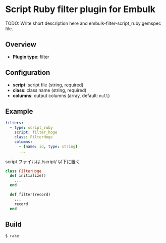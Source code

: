 # Script Ruby filter plugin for Embulk

TODO: Write short description here and embulk-filter-script_ruby.gemspec file.

## Overview

* **Plugin type**: filter

## Configuration

- **script**: script file (string, required)
- **class**: class name (string, required)
- **columns**: output columns (array, default: `null`)

## Example

```yaml
filters:
  - type: script_ruby
    script: filter_hoge
    class: FilterHoge
    columns:
      - {name: id, type: string}
      ...
```

script ファイルは./script/ 以下に置く

```ruby
class FilterHoge
  def initialize()
    ...
  end
  
  def filter(record)
    ...
    record
  end
```

## Build

```
$ rake
```
